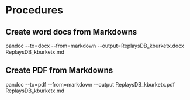 # Procedures
## Create word docs from Markdowns
pandoc --to=docx --from=markdown --output=ReplaysDB_kburketx.docx ReplaysDB_kburketx.md

## Create PDF from Markdowns

pandoc --to=pdf --from=markdown --output ReplaysDB_kburketx.pdf ReplaysDB_kburketx.md
